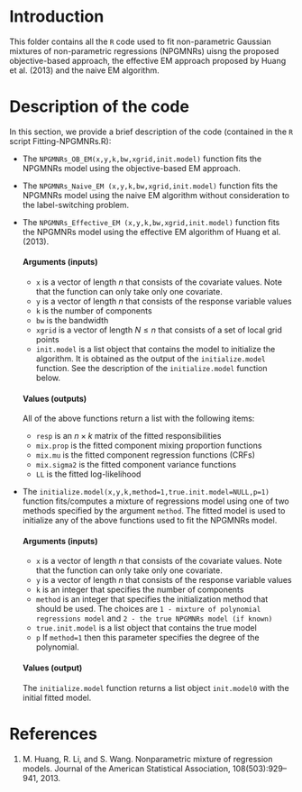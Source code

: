 
# Introduction
This folder contains all the ```R``` code used to fit non-parametric Gaussian mixtures of non-parametric regressions (NPGMNRs) uisng the proposed objective-based approach, the effective EM approach proposed by Huang et al. (2013) and the naive EM algorithm.

# Description of the code
In this section, we provide a brief description of the code (contained in the ```R``` script Fitting-NPGMNRs.R):
* The ```NPGMNRs_OB_EM(x,y,k,bw,xgrid,init.model)``` function fits the NPGMNRs model using the objective-based EM approach.
* The ```NPGMNRs_Naive_EM (x,y,k,bw,xgrid,init.model)``` function fits the NPGMNRs model using the naive EM algorithm without consideration to the label-switching problem.
* The ```NPGMNRs_Effective_EM (x,y,k,bw,xgrid,init.model)``` function fits the NPGMNRs model using the effective EM algorithm of Huang et al. (2013).

  #### Arguments (inputs)
  + ```x``` is a vector of length $n$ that consists of the covariate values. Note that the function can only take only one covariate.
  + ```y``` is a vector of length $n$ that consists of the response variable values
  + ```k``` is the number of components
  + ```bw``` is the bandwidth 
  + ```xgrid``` is a vector of length $N\leq n$ that consists of a set of local grid points
  + ```init.model``` is a list object that contains the model to initialize the algorithm. It is obtained as the output of the ```initialize.model``` function. See the description of the ```initialize.model``` function below.
    
  #### Values (outputs)
  All of the above functions return a list with the following items:
  + ```resp``` is an $n\times k$ matrix of the fitted responsibilities
  + ```mix.prop``` is the fitted component mixing proportion functions
  + ```mix.mu``` is the fitted component regression functions (CRFs)
  + ```mix.sigma2``` is the fitted component variance functions
  + ```LL``` is the fitted log-likelihood
* The ```initialize.model(x,y,k,method=1,true.init.model=NULL,p=1)``` function fits/computes a mixture of regressions model using one of two methods specified by the argument ```method```. The fitted model is used to initialize any of the above functions used to fit the NPGMNRs model.
    #### Arguments (inputs)
  + ```x``` is a vector of length $n$ that consists of the covariate values. Note that the function can only take only one covariate.
  + ```y``` is a vector of length $n$ that consists of the response variable values
  + ```k``` is an integer that specifies the number of components
  + ```method``` is an integer that specifies the initialization method that should be used. The choices are ```1 - mixture of polynomial regressions model``` and ```2 - the true NPGMNRs model (if known)```
  + ```true.init.model``` is a list object that contains the true model
  + ```p``` If ```method=1``` then this parameter specifies the degree of the polynomial.    
  #### Values (output)
  The ```initialize.model``` function returns a list object ```init.model0``` with the initial fitted model.
# References
1. M. Huang, R. Li, and S. Wang. Nonparametric mixture of regression models. Journal of the American Statistical Association, 108(503):929–941, 2013.
